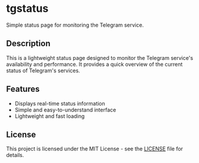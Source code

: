 # tgstatus

Simple status page for monitoring the Telegram service.

## Description

This is a lightweight status page designed to monitor the Telegram service's availability and performance. It provides a quick overview of the current status of Telegram's services.

## Features

- Displays real-time status information
- Simple and easy-to-understand interface
- Lightweight and fast loading

## License

This project is licensed under the MIT License - see the [LICENSE](LICENSE) file for details.